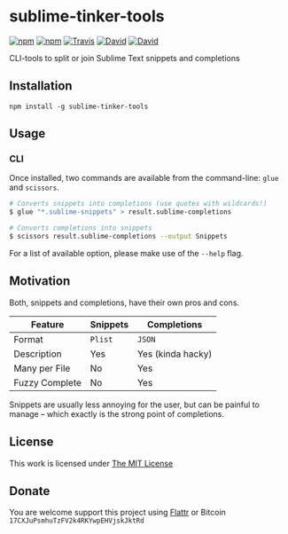 # sublime-tinker-tools

[![npm](https://img.shields.io/npm/l/sublime-tinker-tools.svg?style=flat-square)](https://www.npmjs.org/package/sublime-tinker-tools)
[![npm](https://img.shields.io/npm/v/sublime-tinker-tools.svg?style=flat-square)](https://www.npmjs.org/package/sublime-tinker-tools)
[![Travis](https://img.shields.io/travis/idleberg/sublime-tinker-tools.svg?style=flat-square)](https://travis-ci.org/idleberg/sublime-tinker-tools)
[![David](https://img.shields.io/david/idleberg/sublime-tinker-tools.svg?style=flat-square)](https://david-dm.org/idleberg/sublime-tinker-tools)
[![David](https://img.shields.io/david/dev/idleberg/sublime-tinker-tools.svg?style=flat-square)](https://david-dm.org/idleberg/sublime-tinker-tools?type=dev)

CLI-tools to split or join Sublime Text snippets and completions

## Installation

`npm install -g sublime-tinker-tools`

## Usage

### CLI

Once installed, two commands are available from the command-line: `glue` and `scissors`.

```bash
# Converts snippets into completions (use quotes with wildcards!)
$ glue "*.sublime-snippets" > result.sublime-completions

# Converts completions into snippets
$ scissors result.sublime-completions --output Snippets
```

For a list of available option, please make use of the `--help` flag.

## Motivation

Both, snippets and completions, have their own pros and cons.

Feature        | Snippets | Completions
---------------|----------|------------------
Format         | `Plist`  | `JSON`
Description    | Yes      | Yes (kinda hacky)
Many per File  | No       | Yes
Fuzzy Complete | No       | Yes

Snippets are usually less annoying for the user, but can be painful to manage – which exactly is the strong point of completions.  

## License

This work is licensed under [The MIT License](https://opensource.org/licenses/MIT)

## Donate

You are welcome support this project using [Flattr](https://flattr.com/submit/auto?user_id=idleberg&url=https://github.com/idleberg/sublime-tinker-tools) or Bitcoin `17CXJuPsmhuTzFV2k4RKYwpEHVjskJktRd`
